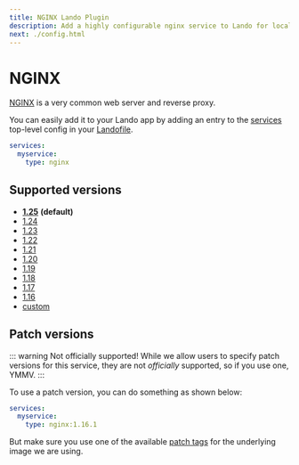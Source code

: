 ```yaml
---
title: NGINX Lando Plugin
description: Add a highly configurable nginx service to Lando for local development with all the power of Docker and Docker Compose. Learn how to change version, setup SSL, use a custom webroot or use custom Apache config.
next: ./config.html
---
```


# NGINX

[NGINX](https://www.nginx.com/resources/wiki/) is a very common web server and reverse proxy.

You can easily add it to your Lando app by adding an entry to the [services](https://docs.lando.dev/core/v3/lando-service.html) top-level config in your [Landofile](https://docs.lando.dev/core/v3).

```yaml
services:
  myservice:
    type: nginx
```

## Supported versions

*   **[1.25](https://hub.docker.com/r/bitnami/nginx)** **(default)**
*   [1.24](https://hub.docker.com/r/bitnami/nginx)
*   [1.23](https://hub.docker.com/r/bitnami/nginx)
*   [1.22](https://hub.docker.com/r/bitnami/nginx)
*   [1.21](https://hub.docker.com/r/bitnami/nginx)
*   [1.20](https://hub.docker.com/r/bitnami/nginx)
*   [1.19](https://hub.docker.com/r/bitnami/nginx)
*   [1.18](https://hub.docker.com/r/bitnami/nginx)
*   [1.17](https://hub.docker.com/r/bitnami/nginx)
*   [1.16](https://hub.docker.com/r/bitnami/nginx)
*   [custom](https://docs.lando.dev/core/v3/lando-service.html#overrides)

## Patch versions

::: warning Not officially supported!
While we allow users to specify patch versions for this service, they are not *officially* supported, so if you use one, YMMV.
:::

To use a patch version, you can do something as shown below:

```yaml
services:
  myservice:
    type: nginx:1.16.1
```

But make sure you use one of the available [patch tags](https://hub.docker.com/r/bitnami/nginx) for the underlying image we are using.

